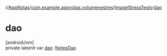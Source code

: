//[AppNotas](../../../index.md)/[com.example.appnotas.volumenestres](../index.md)/[ImageStressTests](index.md)/[dao](dao.md)

# dao

[androidJvm]\
private lateinit var [dao](dao.md): [NotesDao](../../com.example.appnotas.database/-notes-dao/index.md)
